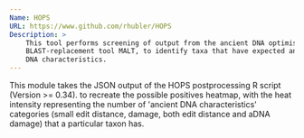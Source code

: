 ```yaml
---
Name: HOPS
URL: https://www.github.com/rhubler/HOPS
Description: >
    This tool performs screening of output from the ancient DNA optimised 
    BLAST-replacement tool MALT, to identify taxa that have expected ancient 
    DNA characteristics.
---
```


This module takes the JSON output of the HOPS postprocessing R script (Version 
\>= 0.34). to recreate the possible positives heatmap, with the heat intensity
representing the number of 'ancient DNA characteristics' categories (small
edit distance, damage, both edit distance and aDNA damage) that a particular 
taxon has.
